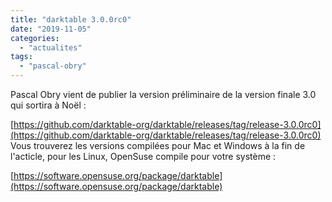 ```yaml
---
title: "darktable 3.0.0rc0"
date: "2019-11-05"
categories: 
  - "actualites"
tags: 
  - "pascal-obry"
---
```


Pascal Obry vient de publier la version préliminaire de la version finale 3.0 qui sortira à Noël :

 

[https://github.com/darktable-org/darktable/releases/tag/release-3.0.0rc0](https://github.com/darktable-org/darktable/releases/tag/release-3.0.0rc0) Vous trouverez les versions compilées pour Mac et Windows à la fin de l'acticle, pour les Linux, OpenSuse compile pour votre système :

 

[https://software.opensuse.org/package/darktable](https://software.opensuse.org/package/darktable)
